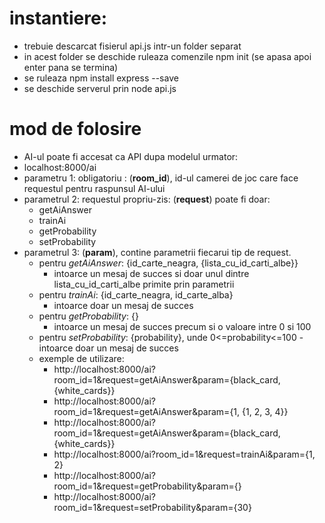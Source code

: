 # instantiere:
  - trebuie descarcat fisierul api.js intr-un folder separat
  - in acest folder se deschide ruleaza comenzile npm init (se apasa apoi enter pana se termina)
  - se ruleaza npm install express --save
  - se deschide serverul prin node api.js
# mod de folosire
  - AI-ul poate fi accesat ca API dupa modelul urmator: 
  - localhost:8000/ai
  - parametru 1: obligatoriu : (**room_id**), id-ul camerei de joc care face requestul pentru raspunsul AI-ului
  - parametrul 2: requestul propriu-zis: (**request**) poate fi doar:
    - getAiAnswer
    - trainAi
    - getProbability
    - setProbability
  - parametrul 3: (**param**), contine parametrii fiecarui tip de request.
    - pentru *getAiAnswer*: {id_carte_neagra, {lista_cu_id_carti_albe}}
      - intoarce un mesaj de succes si doar unul dintre lista_cu_id_carti_albe primite prin parametrii
    - pentru *trainAi*: {id_carte_neagra, id_carte_alba}
      - intoarce doar un mesaj de succes
    - pentru *getProbability*: {}
      - intoarce un mesaj de succes precum si o valoare intre 0 si 100
    - pentru *setProbability*: {probability}, unde 0<=probability<=100
      -intoarce doar un mesaj de succes
    - exemple de utilizare: 
      - http://localhost:8000/ai?room_id=1&request=getAiAnswer&param={black_card, {white_cards}}
      - http://localhost:8000/ai?room_id=1&request=getAiAnswer&param={1, {1, 2, 3, 4}}
      - http://localhost:8000/ai?room_id=1&request=getAiAnswer&param={black_card, {white_cards}}
      - http://localhost:8000/ai?room_id=1&request=trainAi&param={1, 2}
      - http://localhost:8000/ai?room_id=1&request=getProbability&param={}
      - http://localhost:8000/ai?room_id=1&request=setProbability&param={30}
    
  

